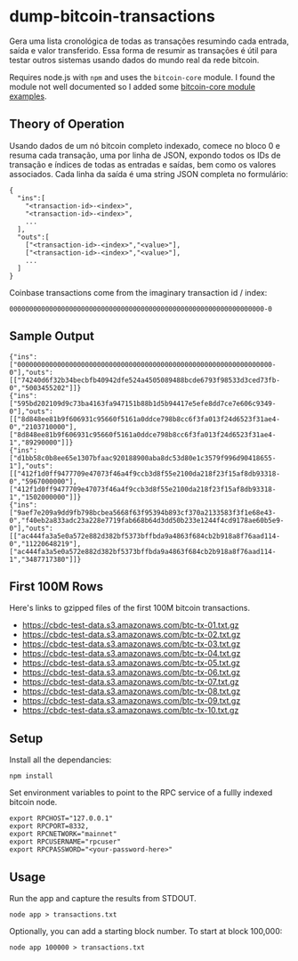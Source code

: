 # dump-bitcoin-transactions
Gera uma lista cronológica de todas as transações resumindo cada entrada, saída e valor transferido. Essa forma de resumir as transações é útil para testar outros sistemas usando dados do mundo real da rede bitcoin.

Requires node.js with `npm` and uses the `bitcoin-core` module. I found the module not well
documented so I added some [bitcoin-core module examples](bitcoin-rpc.md).

## Theory of Operation
Usando dados de um nó bitcoin completo indexado, comece no bloco 0 e resuma cada transação, uma por linha de JSON, expondo todos os IDs de transação e índices de todas as entradas e saídas, bem como os valores associados. Cada linha da saída é uma string JSON completa no formulário:
```
{
  "ins":[
    "<transaction-id>-<index>",
    "<transaction-id>-<index>",
    ...
  ],
  "outs":[
    ["<transaction-id>-<index>","<value>"],
    ["<transaction-id>-<index>","<value>"],
    ...
  ]
}
```
Coinbase transactions come from the imaginary transaction id / index:
```
0000000000000000000000000000000000000000000000000000000000000000-0
```

## Sample Output
```
{"ins":["0000000000000000000000000000000000000000000000000000000000000000-0"],"outs":[["74240d6f32b34becbfb40942dfe524a4505089488bcde6793f98533d3ced73fb-0","5003455202"]]}
{"ins":["595bd202109d9c73ba4163fa947151b88b1d5b94417e5efe8dd7ce7e606c9349-0"],"outs":[["8d848ee81b9f606931c95660f5161a0ddce798b8cc6f3fa013f24d6523f31ae4-0","2103710000"],["8d848ee81b9f606931c95660f5161a0ddce798b8cc6f3fa013f24d6523f31ae4-1","89290000"]]}
{"ins":["d1bb58c0b8ee65e1307bfaac920188900aba8dc53d80e1c3579f996d90418655-1"],"outs":[["412f1d0ff9477709e47073f46a4f9ccb3d8f55e2100da218f23f15af8db93318-0","5967000000"],["412f1d0ff9477709e47073f46a4f9ccb3d8f55e2100da218f23f15af8db93318-1","1502000000"]]}
{"ins":["9aef7e209a9dd9fb798bcbea5668f63f95394b893cf370a2133583f3f1e68e43-0","f40eb2a833adc23a228e7719fab668b64d3dd50b233e1244f4cd9178ae60b5e9-0"],"outs":[["ac444fa3a5e0a572e882d382bf5373bffbda9a4863f684cb2b918a8f76aad114-0","11220648219"],["ac444fa3a5e0a572e882d382bf5373bffbda9a4863f684cb2b918a8f76aad114-1","3487717380"]]}
```

## First 100M Rows
Here's links to gzipped files of the first 100M bitcoin transactions.

* https://cbdc-test-data.s3.amazonaws.com/btc-tx-01.txt.gz
* https://cbdc-test-data.s3.amazonaws.com/btc-tx-02.txt.gz
* https://cbdc-test-data.s3.amazonaws.com/btc-tx-03.txt.gz
* https://cbdc-test-data.s3.amazonaws.com/btc-tx-04.txt.gz
* https://cbdc-test-data.s3.amazonaws.com/btc-tx-05.txt.gz
* https://cbdc-test-data.s3.amazonaws.com/btc-tx-06.txt.gz
* https://cbdc-test-data.s3.amazonaws.com/btc-tx-07.txt.gz
* https://cbdc-test-data.s3.amazonaws.com/btc-tx-08.txt.gz
* https://cbdc-test-data.s3.amazonaws.com/btc-tx-09.txt.gz
* https://cbdc-test-data.s3.amazonaws.com/btc-tx-10.txt.gz

## Setup
Install all the dependancies:
```
npm install
```

Set environment variables to point to the RPC service of a fullly indexed bitcoin node.
```
export RPCHOST="127.0.0.1"
export RPCPORT=8332,
export RPCNETWORK="mainnet"
export RPCUSERNAME="rpcuser"
export RPCPASSWORD="<your-password-here>"
```

## Usage
Run the app and capture the results from STDOUT.
```
node app > transactions.txt
```

Optionally, you can add a starting block number. To start at block 100,000:
```
node app 100000 > transactions.txt
```
